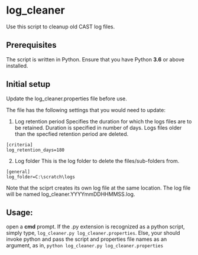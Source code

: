 # log_cleaner

Use this script to cleanup old CAST log files. 

## Prerequisites
The script is written in Python. Ensure that you have Python __3.6__ or above installed. 

## Initial setup
Update the log_cleaner.properties file before use.

The file has the following settings that you would need to update:
1. Log retention period
Specifies the duration for which the logs files are to be retained. Duration is specified in number of days. Logs files older than the specfied retention period are deleted.

```
[criteria]
log_retention_days=180
```

2. Log folder
This is the log folder to delete the files/sub-folders from. 

```
[general]
log_folder=C:\scratch\logs
```
Note that the sciprt creates its own log file at the same location. The log file will be named log_cleaner.YYYYmmDDHHMMSS.log.

## Usage:
open a __cmd__ prompt.
If the .py extension is recognized as a python script, simply type, ```log_cleaner.py log_cleaner.properties```. Else, your should invoke python and pass the script and properties file names as an argument, as in, ```python log_cleaner.py log_cleaner.properties```
